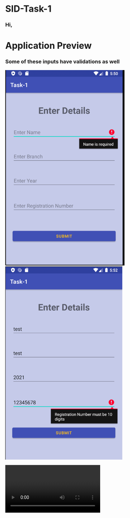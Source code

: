 


# SID-Task-1

### Hi,
# Application Preview
### Some of these inputs have validations as well

![](https://github.com/Himanshu12145/SID-Task-1/blob/master/SS2.png)
![](https://github.com/Himanshu12145/SID-Task-1/blob/master/SS5.png)


![](https://user-images.githubusercontent.com/66507003/123847221-f7ddcd80-d933-11eb-8294-5d1588f7efe2.mp4)

